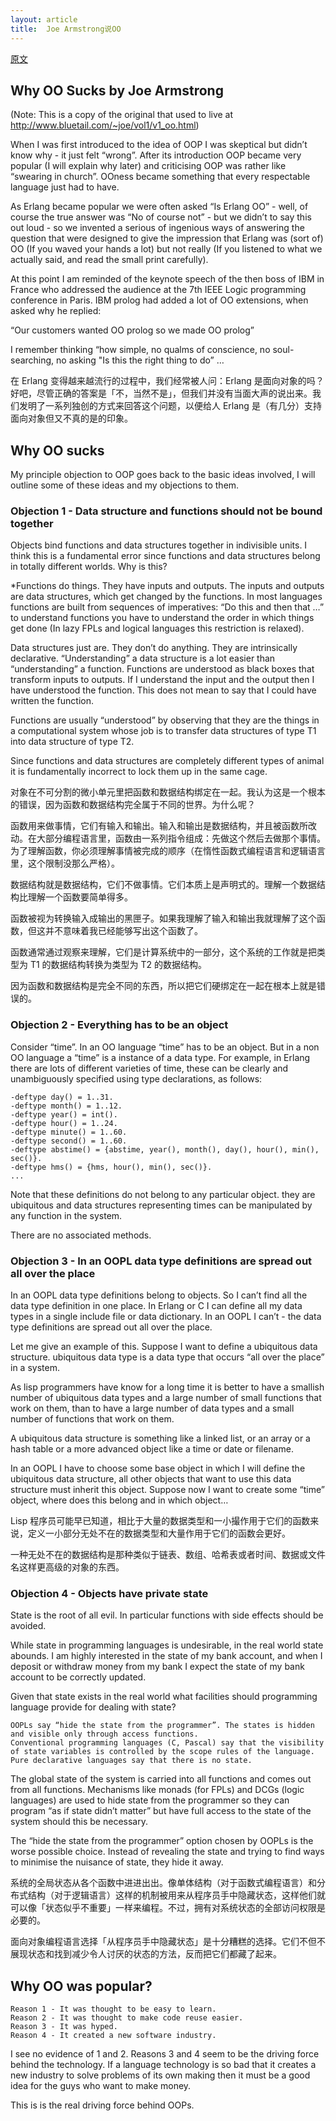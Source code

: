 ```yaml
---
layout: article
title:  Joe Armstrong说OO
---
```


[原文](http://harmful.cat-v.org/software/OO_programming/why_oo_sucks)


## Why OO Sucks by Joe Armstrong
(Note: This is a copy of the original that used to live at http://www.bluetail.com/~joe/vol1/v1_oo.html)

When I was first introduced to the idea of OOP I was skeptical but didn’t know why - it just felt “wrong”. After its introduction OOP became very popular (I will explain why later) and criticising OOP was rather like “swearing in church”. OOness became something that every respectable language just had to have.

As Erlang became popular we were often asked “Is Erlang OO” - well, of course the true answer was “No of course not” - but we didn’t to say this out loud - so we invented a serious of ingenious ways of answering the question that were designed to give the impression that Erlang was (sort of) OO (If you waved your hands a lot) but not really (If you listened to what we actually said, and read the small print carefully).

At this point I am reminded of the keynote speech of the then boss of IBM in France who addressed the audience at the 7th IEEE Logic programming conference in Paris. IBM prolog had added a lot of OO extensions, when asked why he replied:

“Our customers wanted OO prolog so we made OO prolog”

I remember thinking “how simple, no qualms of conscience, no soul-searching, no asking "Is this the right thing to do” …


在 Erlang 变得越来越流行的过程中，我们经常被人问：Erlang 是面向对象的吗？好吧，尽管正确的答案是「不，当然不是」，但我们并没有当面大声的说出来。我们发明了一系列独创的方式来回答这个问题，以便给人 Erlang 是（有几分）支持面向对象但又不真的是的印象。


## Why OO sucks
My principle objection to OOP goes back to the basic ideas involved, I will outline some of these ideas and my objections to them.

### Objection 1 - Data structure and functions should not be bound together
Objects bind functions and data structures together in indivisible units. I think this is a fundamental error since functions and data structures belong in totally different worlds. Why is this?

*Functions do things. They have inputs and outputs. The inputs and outputs are data structures, which get changed by the functions. In most languages functions are built from sequences of imperatives: “Do this and then that …” to understand functions you have to understand the order in which things get done (In lazy FPLs and logical languages this restriction is relaxed).

Data structures just are. They don’t do anything. They are intrinsically declarative. “Understanding” a data structure is a lot easier than “understanding” a function.
Functions are understood as black boxes that transform inputs to outputs. If I understand the input and the output then I have understood the function. This does not mean to say that I could have written the function.

Functions are usually “understood” by observing that they are the things in a computational system whose job is to transfer data structures of type T1 into data structure of type T2.

Since functions and data structures are completely different types of animal it is fundamentally incorrect to lock them up in the same cage.


对象在不可分割的微小单元里把函数和数据结构绑定在一起。我认为这是一个根本的错误，因为函数和数据结构完全属于不同的世界。为什么呢？

函数用来做事情，它们有输入和输出。输入和输出是数据结构，并且被函数所改动。在大部分编程语言里，函数由一系列指令组成：先做这个然后去做那个事情。为了理解函数，你必须理解事情被完成的顺序（在惰性函数式编程语言和逻辑语言里，这个限制没那么严格）。

数据结构就是数据结构，它们不做事情。它们本质上是声明式的。理解一个数据结构比理解一个函数要简单得多。

函数被视为转换输入成输出的黑匣子。如果我理解了输入和输出我就理解了这个函数，但这并不意味着我已经能够写出这个函数了。

函数通常通过观察来理解，它们是计算系统中的一部分，这个系统的工作就是把类型为 T1 的数据结构转换为类型为 T2 的数据结构。

因为函数和数据结构是完全不同的东西，所以把它们硬绑定在一起在根本上就是错误的。

### Objection 2 - Everything has to be an object
Consider “time”. In an OO language “time” has to be an object. But in a non OO language a “time” is a instance of a data type. For example, in Erlang there are lots of different varieties of time, these can be clearly and unambiguously specified using type declarations, as follows:

```
-deftype day() = 1..31.
-deftype month() = 1..12.
-deftype year() = int().
-deftype hour() = 1..24.
-deftype minute() = 1..60.
-deftype second() = 1..60.
-deftype abstime() = {abstime, year(), month(), day(), hour(), min(), sec()}.
-deftype hms() = {hms, hour(), min(), sec()}.
...
```

Note that these definitions do not belong to any particular object. they are ubiquitous and data structures representing times can be manipulated by any function in the system.

There are no associated methods.

### Objection 3 - In an OOPL data type definitions are spread out all over the place
In an OOPL data type definitions belong to objects. So I can’t find all the data type definition in one place. In Erlang or C I can define all my data types in a single include file or data dictionary. In an OOPL I can’t - the data type definitions are spread out all over the place.

Let me give an example of this. Suppose I want to define a ubiquitous data structure. ubiquitous data type is a data type that occurs “all over the place” in a system.

As lisp programmers have know for a long time it is better to have a smallish number of ubiquitous data types and a large number of small functions that work on them, than to have a large number of data types and a small number of functions that work on them.

A ubiquitous data structure is something like a linked list, or an array or a hash table or a more advanced object like a time or date or filename.

In an OOPL I have to choose some base object in which I will define the ubiquitous data structure, all other objects that want to use this data structure must inherit this object. Suppose now I want to create some “time” object, where does this belong and in which object…

Lisp 程序员可能早已知道，相比于大量的数据类型和一小撮作用于它们的函数来说，定义一小部分无处不在的数据类型和大量作用于它们的函数会更好。

一种无处不在的数据结构是那种类似于链表、数组、哈希表或者时间、数据或文件名这样更高级的对象的东西。


### Objection 4 - Objects have private state
State is the root of all evil. In particular functions with side effects should be avoided.

While state in programming languages is undesirable, in the real world state abounds. I am highly interested in the state of my bank account, and when I deposit or withdraw money from my bank I expect the state of my bank account to be correctly updated.

Given that state exists in the real world what facilities should programming language provide for dealing with state?

```
OOPLs say “hide the state from the programmer”. The states is hidden and visible only through access functions.
Conventional programming languages (C, Pascal) say that the visibility of state variables is controlled by the scope rules of the language.
Pure declarative languages say that there is no state.
```


The global state of the system is carried into all functions and comes out from all functions. Mechanisms like monads (for FPLs) and DCGs (logic languages) are used to hide state from the programmer so they can program “as if state didn’t matter” but have full access to the state of the system should this be necessary.

The “hide the state from the programmer” option chosen by OOPLs is the worse possible choice. Instead of revealing the state and trying to find ways to minimise the nuisance of state, they hide it away.


系统的全局状态从各个函数中进进出出。像单体结构（对于函数式编程语言）和分布式结构（对于逻辑语言）这样的机制被用来从程序员手中隐藏状态，这样他们就可以像「状态似乎不重要」一样来编程。不过，拥有对系统状态的全部访问权限是必要的。

面向对象编程语言选择「从程序员手中隐藏状态」是十分糟糕的选择。它们不但不展现状态和找到减少令人讨厌的状态的方法，反而把它们都藏了起来。

## Why OO was popular?

```
Reason 1 - It was thought to be easy to learn.
Reason 2 - It was thought to make code reuse easier.
Reason 3 - It was hyped.
Reason 4 - It created a new software industry.
```

I see no evidence of 1 and 2. Reasons 3 and 4 seem to be the driving force behind the technology. If a language technology is so bad that it creates a new industry to solve problems of its own making then it must be a good idea for the guys who want to make money.

This is is the real driving force behind OOPs.